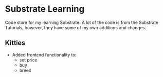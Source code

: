 # Substrate Learning

Code store for my learning Substrate. A lot of the code is from the Substrate Tutorials, however, they have some of my own additions and changes.

## Kitties

- Added frontend functionality to:
  - set price
  - buy
  - breed
